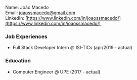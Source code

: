 Name: João Macedo  
Email: joaossmacedo@gmail.com  
LinkedIn: [https://www.linkedin.com/in/joaossmacedo/](https://www.linkedin.com/in/joaossmacedo/)



### Job Experiences
- Full Stack Developer Intern @ ISI-TICs (apr/2019 - actual)

### Education
- Computer Engineer @ UPE (2017 - actual)

<!--
**joaossmacedo/joaossmacedo** is a ✨ _special_ ✨ repository because its `README.md` (this file) appears on your GitHub profile.

Here are some ideas to get you started:

- 🔭 I’m currently working on ...
- 🌱 I’m currently learning ...
- 👯 I’m looking to collaborate on ...
- 🤔 I’m looking for help with ...
- 💬 Ask me about ...
- 📫 How to reach me: ...
- 😄 Pronouns: ...
- ⚡ Fun fact: ...
-->
